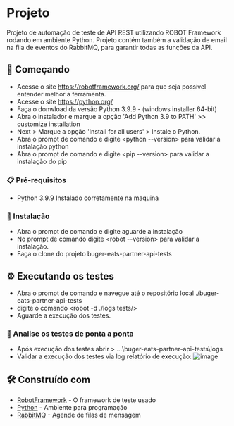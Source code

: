 # Projeto

Projeto de automação de teste de API REST utilizando ROBOT Framework rodando em ambiente Python.
Projeto contém também a validação de email na fila de eventos do RabbitMQ, para garantir todas as funções da API.

## 🚀 Começando

- Acesse o site https://robotframework.org/ para que seja possível entender melhor a ferramenta.
- Acesse o site https://python.org/
- Faça o donwload da versão Python 3.9.9 - (windows installer 64-bit)
- Abra o instalador e marque a opção 'Add Python 3.9 to PATH' >> customize installation
- Next > Marque a opção 'Install for all users' > Instale o Python.
- Abra o prompt de comando e digite <python --version> para validar a instalação python
- Abra o prompt de comando e digite <pip --version> para validar a instalação do pip

### 📋 Pré-requisitos

- Python 3.9.9 Instalado corretamente na maquina

### 🔧 Instalação

- Abra o prompt de comando e digite <pip install robotframework> aguarde a instalação
- No prompt de comando digite <robot --version> para validar a instalação.
- Faça o clone do projeto buger-eats-partner-api-tests

## ⚙️ Executando os testes

- Abra o prompt de comando e navegue até o repositório local ./buger-eats-partner-api-tests
- digite o comando <robot -d ./logs tests/>
- Aguarde a execução dos testes.

### 🔩 Analise os testes de ponta a ponta

- Após execução dos testes abrir > ...\buger-eats-partner-api-tests\logs
- Validar a execução dos testes via log relatório de execução:
![image](https://user-images.githubusercontent.com/62728615/180017870-6be538b7-46f2-4762-bf81-b006deeef3df.png)



## 🛠️ Construído com

* [RobotFramework](https://robotframework.org/) - O framework de teste usado
* [Python](https://www.python.org/) - Ambiente para programação
* [RabbitMQ](https://www.rabbitmq.com/) - Agende de filas de mensagem



